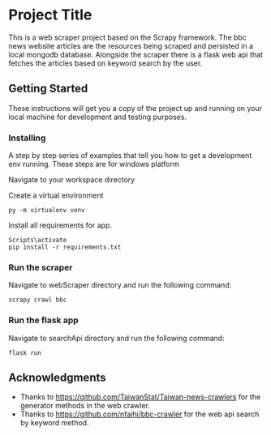 # Project Title

This is a web scraper project based on the Scrapy framework. The bbc news website articles are the resources being scraped and persisted in a local mongodb database. Alongside the scraper there is a flask web api that fetches the articles based on keyword search by the user.
## Getting Started

These instructions will get you a copy of the project up and running on your local machine for development and testing purposes.


### Installing

A step by step series of examples that tell you how to get a development env running. These steps are for windows platform

Navigate to your workspace directory

Create a virtual environment
```
py -m virtualenv venv
```

Install all requirements for app.

```
Scripts\activate
pip install -r requirements.txt
```



### Run the scraper

Navigate to webScraper directory and run the following command:

```
scrapy crawl bbc
```

### Run the flask app

Navigate to searchApi directory and run the following command:

```
flask run
```


## Acknowledgments

* Thanks to https://github.com/TaiwanStat/Taiwan-news-crawlers for the generator methods in the web crawler.
* Thanks to https://github.com/nfaihi/bbc-crawler for the web api  search by keyword method.